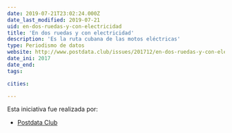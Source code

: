 ```yaml
---
date: 2019-07-21T23:02:24.000Z
date_last_modified: 2019-07-21
uid: en-dos-ruedas-y-con-electricidad
title: 'En dos ruedas y con electricidad'
description: 'Es la ruta cubana de las motos eléctricas'
type: Periodismo de datos
website: http://www.postdata.club/issues/201712/en-dos-ruedas-y-con-electricidad.html
date_ini: 2017
date_end: 
tags:

cities: 

---
```


Esta iniciativa fue realizada por:

- [Postdata Club](/organizaciones/postdata-club-cuba)
